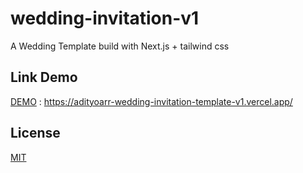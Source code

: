 # wedding-invitation-v1

A Wedding Template build with Next.js + tailwind css

## Link Demo
[DEMO](https://adityoarr-wedding-invitation-template-v1.vercel.app/) : https://adityoarr-wedding-invitation-template-v1.vercel.app/

## License
[MIT](https://choosealicense.com/licenses/mit/)